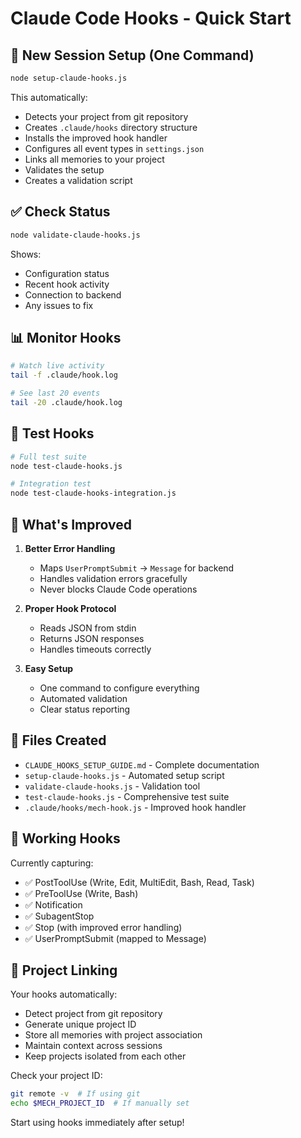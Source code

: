 # Claude Code Hooks - Quick Start

## 🚀 New Session Setup (One Command)

```bash
node setup-claude-hooks.js
```

This automatically:
- Detects your project from git repository
- Creates `.claude/hooks` directory structure
- Installs the improved hook handler
- Configures all event types in `settings.json`
- Links all memories to your project
- Validates the setup
- Creates a validation script

## ✅ Check Status

```bash
node validate-claude-hooks.js
```

Shows:
- Configuration status
- Recent hook activity
- Connection to backend
- Any issues to fix

## 📊 Monitor Hooks

```bash
# Watch live activity
tail -f .claude/hook.log

# See last 20 events
tail -20 .claude/hook.log
```

## 🧪 Test Hooks

```bash
# Full test suite
node test-claude-hooks.js

# Integration test
node test-claude-hooks-integration.js
```

## 🔧 What's Improved

1. **Better Error Handling**
   - Maps `UserPromptSubmit` → `Message` for backend
   - Handles validation errors gracefully
   - Never blocks Claude Code operations

2. **Proper Hook Protocol**
   - Reads JSON from stdin
   - Returns JSON responses
   - Handles timeouts correctly

3. **Easy Setup**
   - One command to configure everything
   - Automated validation
   - Clear status reporting

## 📝 Files Created

- `CLAUDE_HOOKS_SETUP_GUIDE.md` - Complete documentation
- `setup-claude-hooks.js` - Automated setup script
- `validate-claude-hooks.js` - Validation tool
- `test-claude-hooks.js` - Comprehensive test suite
- `.claude/hooks/mech-hook.js` - Improved hook handler

## 🎯 Working Hooks

Currently capturing:
- ✅ PostToolUse (Write, Edit, MultiEdit, Bash, Read, Task)
- ✅ PreToolUse (Write, Bash)
- ✅ Notification
- ✅ SubagentStop
- ✅ Stop (with improved error handling)
- ✅ UserPromptSubmit (mapped to Message)

## 🔗 Project Linking

Your hooks automatically:
- Detect project from git repository
- Generate unique project ID
- Store all memories with project association
- Maintain context across sessions
- Keep projects isolated from each other

Check your project ID:
```bash
git remote -v  # If using git
echo $MECH_PROJECT_ID  # If manually set
```

Start using hooks immediately after setup!